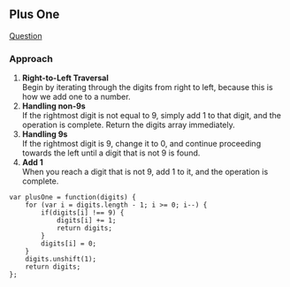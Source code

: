 ## Plus One 

[Question](https://leetcode.com/problems/plus-one)

### Approach

1. **Right-to-Left Traversal**<br>
Begin by iterating through the digits from right to left, because this is how we add one to a number.
2. **Handling non-9s**<br>
If the rightmost digit is not equal to 9, simply add 1 to that digit, and the operation is complete. Return the digits array immediately.
3. **Handling 9s**<br>
If the rightmost digit is 9, change it to 0, and continue proceeding towards the left until a digit that is not 9 is found.
4. **Add 1**<br>
When you reach a digit that is not 9, add 1 to it, and the operation is complete.

```
var plusOne = function(digits) {
    for (var i = digits.length - 1; i >= 0; i--) {
        if(digits[i] !== 9) {
            digits[i] += 1;
            return digits;
        }
        digits[i] = 0;
    }
    digits.unshift(1);
    return digits;
};
```
